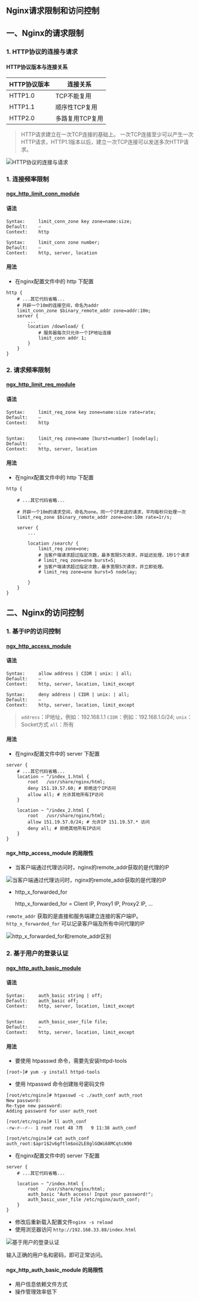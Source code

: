 Nginx请求限制和访问控制
---

## 一、Nginx的请求限制

### 1. HTTP协议的连接与请求


#### HTTP协议版本与连接关系


HTTP协议版本|连接关系
-|-
 HTTP1.0|TCP不能复用
 HTTP1.1|顺序性TCP复用
 HTTP2.0|多路复用TCP复用

> HTTP请求建立在一次TCP连接的基础上。
> 一次TCP连接至少可以产生一次HTTP请求，HTTP1.1版本以后，建立一次TCP连接可以发送多次HTTP请求。

![HTTP协议的连接与请求](http://md.s1031.cn/xsj/2018_7_9_2018-07-09_174028.jpg)
 
### 1. 连接频率限制

#### **[ngx_http_limit_conn_module](http://nginx.org/en/docs/http/ngx_http_limit_conn_module.html)**

#### **语法**

	Syntax:		limit_conn_zone key zone=name:size;
	Default:	—
	Context:	http

	Syntax:		limit_conn zone number;
	Default:	—
	Context:	http, server, location


#### **用法**

* 在nginx配置文件中的 http 下配置

```nginxconf
http {
    # ...其它代码省略...
	# 开辟一个10m的连接空间，命名为addr
	limit_conn_zone $binary_remote_addr zone=addr:10m;
    server {
        ...
        location /download/ {
			# 服务器每次只允许一个IP地址连接
            limit_conn addr 1;
        }
	}
}
```

### 2. 请求频率限制

#### **[ngx_http_limit_req_module](http://nginx.org/en/docs/http/ngx_http_limit_req_module.html)**

#### **语法**

	Syntax:		limit_req_zone key zone=name:size rate=rate;
	Default:	—
	Context:	http
	
	
	Syntax:		limit_req zone=name [burst=number] [nodelay];
	Default:	—
	Context:	http, server, location

#### **用法**

* 在nginx配置文件中的 http 下配置
```nginxconf
http {

	# ...其它代码省略...
	
	# 开辟一个10m的请求空间，命名为one。同一个IP发送的请求，平均每秒只处理一次
    limit_req_zone $binary_remote_addr zone=one:10m rate=1r/s;
	
    server {
   	 	...

		location /search/ {
			limit_req zone=one;
			# 当客户端请求超过指定次数，最多宽限5次请求，并延迟处理，1秒1个请求
			# limit_req zone=one burst=5;
			# 当客户端请求超过指定次数，最多宽限5次请求，并立即处理。
			# limit_req zone=one burst=5 nodelay;

		}
	}
}
```

## 二、Nginx的访问控制

### 1. 基于IP的访问控制

#### [ngx_http_access_module](http://nginx.org/en/docs/http/ngx_http_access_module.html)

#### **语法**

	Syntax:		allow address | CIDR | unix: | all;
	Default:	—
	Context:	http, server, location, limit_except
	
	Syntax:		deny address | CIDR | unix: | all;
	Default:	—
	Context:	http, server, location, limit_except

> `address`：IP地址，例如：192.168.1.1
> `CIDR`：例如：192.168.1.0/24;
> `unix`：Socket方式
> `all`：所有

#### **用法**

* 在nginx配置文件中的 server 下配置
```nginxconf
server {
    # ...其它代码省略...
    location ~ ^/index_1.html {
        root   /usr/share/nginx/html;
        deny 151.19.57.60; # 拒绝这个IP访问
        allow all; # 允许其他所有IP访问
    }

    location ~ ^/index_2.html {
        root   /usr/share/nginx/html;
        allow 151.19.57.0/24; # 允许IP 151.19.57.* 访问
        deny all; # 拒绝其他所有IP访问
    }
}
```

#### **ngx_http_access_module 的局限性**

* 当客户端通过代理访问时，nginx的remote_addr获取的是代理的IP

![当客户端通过代理访问时，nginx的remote_addr获取的是代理的IP](http://md.s1031.cn/xsj/2018_7_9_2018-07-09_190309.jpg)

* http_x_forwarded_for

	http_x_forwarded_for = Client IP, Proxy1 IP, Proxy2 IP, ...

`remote_addr` 获取的是直接和服务端建立连接的客户端IP。
`http_x_forwarded_for` 可以记录客户端及所有中间代理的IP

![http_x_forwarded_for和remote_addr区别](http://md.s1031.cn/xsj/2018_7_9_2018-07-09_190639.jpg)

### 2. 基于用户的登录认证

#### [ngx_http_auth_basic_module](http://nginx.org/en/docs/http/ngx_http_access_module.html)


#### **语法**

	Syntax:		auth_basic string | off;
	Default:	auth_basic off;
	Context:	http, server, location, limit_except


	Syntax:		auth_basic_user_file file;
	Default:	—
	Context:	http, server, location, limit_except

#### **用法**

* 要使用 htpasswd 命令，需要先安装httpd-tools
```
[root~]# yum -y install httpd-tools
```

* 使用 htpasswd 命令创建账号密码文件
```shell
[root/etc/nginx]# htpasswd -c ./auth_conf auth_root
New password:
Re-type new password:
Adding password for user auth_root

[root/etc/nginx]# ll auth_conf
-rw-r--r-- 1 root root 48 7月   9 11:38 auth_conf

[root/etc/nginx]# cat auth_conf
auth_root:$apr1$2v6gftlm$oo2LE8glGQWi68MCqtcN90
```

* 在nginx配置文件中的 server 下配置
```nginxconf
server {
    # ...其它代码省略...
	
    location ~ ^/index.html {
        root   /usr/share/nginx/html;
        auth_basic "Auth access! Input your password!";
		auth_basic_user_file /etc/nginx/auth_conf;
    }
}
```

* 修改后重新载入配置文件`nginx -s reload`
* 使用浏览器访问 `http://192.168.33.88/index.html`

![基于用户的登录认证](http://md.s1031.cn/xsj/2018_7_9_2018-07-09_194739.jpg)

输入正确的用户名和密码，即可正常访问。

#### **ngx_http_auth_basic_module 的局限性**

* 用户信息依赖文件方式
* 操作管理效率低下
